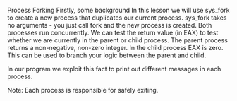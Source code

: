Process Forking
Firstly, some background
In this lesson we will use sys_fork to create a new process that duplicates our current process. sys_fork takes no arguments - you just call fork and the new process is created. Both processes run concurrently. We can test the return value (in EAX) to test whether we are currently in the parent or child process. The parent process returns a non-negative, non-zero integer. In the child process EAX is zero. This can be used to branch your logic between the parent and child.

In our program we exploit this fact to print out different messages in each process.

Note: Each process is responsible for safely exiting.
